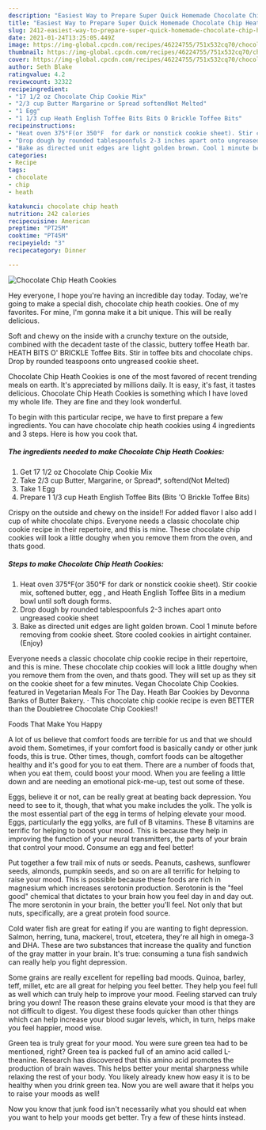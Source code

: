 ```yaml
---
description: "Easiest Way to Prepare Super Quick Homemade Chocolate Chip Heath Cookies"
title: "Easiest Way to Prepare Super Quick Homemade Chocolate Chip Heath Cookies"
slug: 2412-easiest-way-to-prepare-super-quick-homemade-chocolate-chip-heath-cookies
date: 2021-01-24T13:25:05.449Z
image: https://img-global.cpcdn.com/recipes/46224755/751x532cq70/chocolate-chip-heath-cookies-recipe-main-photo.jpg
thumbnail: https://img-global.cpcdn.com/recipes/46224755/751x532cq70/chocolate-chip-heath-cookies-recipe-main-photo.jpg
cover: https://img-global.cpcdn.com/recipes/46224755/751x532cq70/chocolate-chip-heath-cookies-recipe-main-photo.jpg
author: Seth Blake
ratingvalue: 4.2
reviewcount: 32322
recipeingredient:
- "17 1/2 oz Chocolate Chip Cookie Mix"
- "2/3 cup Butter Margarine or Spread softendNot Melted"
- "1 Egg"
- "1 1/3 cup Heath English Toffee Bits Bits O Brickle Toffee Bits"
recipeinstructions:
- "Heat oven 375°F(or 350°F  for dark or nonstick cookie sheet). Stir cookie mix, softened butter, egg , and Heath English Toffee Bits in a medium bowl until soft dough forms."
- "Drop dough by rounded tablespoonfuls 2-3 inches apart onto ungreased cookie sheet"
- "Bake as directed unit edges are light golden brown. Cool 1 minute before removing from cookie sheet. Store cooled cookies in airtight container. (Enjoy)"
categories:
- Recipe
tags:
- chocolate
- chip
- heath

katakunci: chocolate chip heath 
nutrition: 242 calories
recipecuisine: American
preptime: "PT25M"
cooktime: "PT45M"
recipeyield: "3"
recipecategory: Dinner

---
```



![Chocolate Chip Heath Cookies](https://img-global.cpcdn.com/recipes/46224755/751x532cq70/chocolate-chip-heath-cookies-recipe-main-photo.jpg)

Hey everyone, I hope you're having an incredible day today. Today, we're going to make a special dish, chocolate chip heath cookies. One of my favorites. For mine, I'm gonna make it a bit unique. This will be really delicious.

Soft and chewy on the inside with a crunchy texture on the outside, combined with the decadent taste of the classic, buttery toffee Heath bar. HEATH BITS O&#39; BRICKLE Toffee Bits. Stir in toffee bits and chocolate chips. Drop by rounded teaspoons onto ungreased cookie sheet.

Chocolate Chip Heath Cookies is one of the most favored of recent trending meals on earth. It's appreciated by millions daily. It is easy, it's fast, it tastes delicious. Chocolate Chip Heath Cookies is something which I have loved my whole life. They are fine and they look wonderful.


To begin with this particular recipe, we have to first prepare a few ingredients. You can have chocolate chip heath cookies using 4 ingredients and 3 steps. Here is how you cook that.

<!--inarticleads1-->

##### The ingredients needed to make Chocolate Chip Heath Cookies:

1. Get 17 1/2 oz Chocolate Chip Cookie Mix
1. Take 2/3 cup Butter, Margarine, or Spread*, softend(Not Melted)
1. Take 1 Egg
1. Prepare 1 1/3 cup Heath English Toffee Bits (Bits &#39;O Brickle Toffee Bits)


Crispy on the outside and chewy on the inside!! For added flavor I also add l cup of white chocolate chips. Everyone needs a classic chocolate chip cookie recipe in their repertoire, and this is mine. These chocolate chip cookies will look a little doughy when you remove them from the oven, and thats good. 

<!--inarticleads2-->

##### Steps to make Chocolate Chip Heath Cookies:

1. Heat oven 375°F(or 350°F  for dark or nonstick cookie sheet). Stir cookie mix, softened butter, egg , and Heath English Toffee Bits in a medium bowl until soft dough forms.
1. Drop dough by rounded tablespoonfuls 2-3 inches apart onto ungreased cookie sheet
1. Bake as directed unit edges are light golden brown. Cool 1 minute before removing from cookie sheet. Store cooled cookies in airtight container. (Enjoy)


Everyone needs a classic chocolate chip cookie recipe in their repertoire, and this is mine. These chocolate chip cookies will look a little doughy when you remove them from the oven, and thats good. They will set up as they sit on the cookie sheet for a few minutes. Vegan Chocolate Chip Cookies. featured in Vegetarian Meals For The Day. Heath Bar Cookies by Devonna Banks of Butter Bakery. · This chocolate chip cookie recipe is even BETTER than the Doubletree Chocolate Chip Cookies!! 

Foods That Make You Happy


A lot of us believe that comfort foods are terrible for us and that we should avoid them. Sometimes, if your comfort food is basically candy or other junk foods, this is true. Other times, though, comfort foods can be altogether healthy and it's good for you to eat them. There are a number of foods that, when you eat them, could boost your mood. When you are feeling a little down and are needing an emotional pick-me-up, test out some of these.

Eggs, believe it or not, can be really great at beating back depression. You need to see to it, though, that what you make includes the yolk. The yolk is the most essential part of the egg in terms of helping elevate your mood. Eggs, particularly the egg yolks, are full of B vitamins. These B vitamins are terrific for helping to boost your mood. This is because they help in improving the function of your neural transmitters, the parts of your brain that control your mood. Consume an egg and feel better!

Put together a few trail mix of nuts or seeds. Peanuts, cashews, sunflower seeds, almonds, pumpkin seeds, and so on are all terrific for helping to raise your mood. This is possible because these foods are rich in magnesium which increases serotonin production. Serotonin is the "feel good" chemical that dictates to your brain how you feel day in and day out. The more serotonin in your brain, the better you'll feel. Not only that but nuts, specifically, are a great protein food source.

Cold water fish are great for eating if you are wanting to fight depression. Salmon, herring, tuna, mackerel, trout, etcetera, they're all high in omega-3 and DHA. These are two substances that increase the quality and function of the gray matter in your brain. It's true: consuming a tuna fish sandwich can really help you fight depression. 

Some grains are really excellent for repelling bad moods. Quinoa, barley, teff, millet, etc are all great for helping you feel better. They help you feel full as well which can truly help to improve your mood. Feeling starved can truly bring you down! The reason these grains elevate your mood is that they are not difficult to digest. You digest these foods quicker than other things which can help increase your blood sugar levels, which, in turn, helps make you feel happier, mood wise.

Green tea is truly great for your mood. You were sure green tea had to be mentioned, right? Green tea is packed full of an amino acid called L-theanine. Research has discovered that this amino acid promotes the production of brain waves. This helps better your mental sharpness while relaxing the rest of your body. You likely already knew how easy it is to be healthy when you drink green tea. Now you are well aware that it helps you to raise your moods as well!

Now you know that junk food isn't necessarily what you should eat when you want to help your moods get better. Try  a few  of  these  hints  instead.

